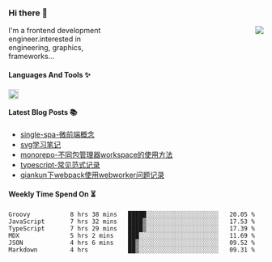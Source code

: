 <!--
**zhaohuanyuu/zhaohuanyuu** is a ✨ _special_ ✨ repository because its `README.md` (this file) appears on your GitHub profile.
-->

### Hi there 👋

<picture>
  <source media="(prefers-color-scheme: dark)" srcset="https://github-readme-stats.vercel.app/api?username=zhaohuanyuu&count_private=true&show_icons=true&theme=city_lights&hide_title=true">
  <img align="right" src="https://github-readme-stats.vercel.app/api?username=zhaohuanyuu&count_private=true&show_icons=true&hide_title=true">
</picture>

<p align="left" style="width:40%">I'm a frontend development engineer.interested in engineering, graphics, frameworks...</p>

#### Languages And Tools ✨

<img align="left" height="20" src="https://skillicons.dev/icons?i=js,ts,nodejs,rust,react,vue,svelte,gatsby,graphql,nestjs" />

</br>

#### Latest Blog Posts 📚
<!-- BLOG-POST-LIST:START -->
- [single-spa-微前端概念](https://auu.zone/post/single-spa-note)
- [svg学习笔记](https://auu.zone/post/svg-note)
- [monorepo-不同包管理器workspace的使用方法](https://auu.zone/post/workspace)
- [typescript-常见范式记录](https://auu.zone/post/ts-pattern)
- [qiankun下webpack使用webworker问题记录](https://auu.zone/post/wp-worker)
<!-- BLOG-POST-LIST:END -->

#### Weekly Time Spend On ⏳
<!--START_SECTION:waka-->

```text
Groovy           8 hrs 38 mins   █████░░░░░░░░░░░░░░░░░░░░   20.05 %
JavaScript       7 hrs 32 mins   ████▒░░░░░░░░░░░░░░░░░░░░   17.53 %
TypeScript       7 hrs 29 mins   ████▒░░░░░░░░░░░░░░░░░░░░   17.39 %
MDX              5 hrs 2 mins    ███░░░░░░░░░░░░░░░░░░░░░░   11.69 %
JSON             4 hrs 6 mins    ██▒░░░░░░░░░░░░░░░░░░░░░░   09.52 %
Markdown         4 hrs           ██▒░░░░░░░░░░░░░░░░░░░░░░   09.31 %
```

<!--END_SECTION:waka-->

